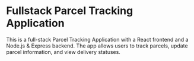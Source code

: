 # Fullstack Parcel Tracking Application
 This is a full-stack Parcel Tracking Application with a React frontend and a Node.js & Express backend. The app allows users to track parcels, update parcel information, and view delivery statuses.
